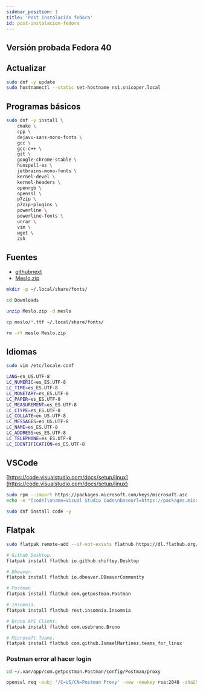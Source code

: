 ```yaml
---
sidebar_position: 1
title: 'Post instalación fedora'
id: post-instalacion-fedora
---
```


## Versión probada Fedora 40

## Actualizar

```bash
sudo dnf -y update
sudo hostnamectl --static set-hostname ns1.snicoper.local
```

## Programas básicos

```bash
sudo dnf -y install \
    cmake \
    cpp \
    dejavu-sans-mono-fonts \
    gcc \
    gcc-c++ \
    git \
    google-chrome-stable \
    hunspell-es \
    jetbrains-mono-fonts \
    kernel-devel \
    kernel-headers \
    openrgb \
    openssl \
    p7zip \
    p7zip-plugins \
    powerline \
    powerline-fonts \
    unrar \
    vim \
    wget \
    zsh
```

## Fuentes

- [githubnext](https://monaspace.githubnext.com/)
- [Meslo.zip](https://github.com/ryanoasis/nerd-fonts/releases/download/v3.2.1/Meslo.zip)

```bash
mkdir -p ~/.local/share/fonts/

cd Downloads

unzip Meslo.zip -d meslo

cp meslo/*.ttf ~/.local/share/fonts/

rm -rf meslo Meslo.zip
```

## Idiomas

```bash
sudo vim /etc/locale.conf
```

```bash
LANG=en_US.UTF-8
LC_NUMERIC=es_ES.UTF-8
LC_TIME=es_ES.UTF-8
LC_MONETARY=es_ES.UTF-8
LC_PAPER=es_ES.UTF-8
LC_MEASUREMENT=es_ES.UTF-8
LC_CTYPE=es_ES.UTF-8
LC_COLLATE=en_US.UTF-8
LC_MESSAGES=en_US.UTF-8
LC_NAME=es_ES.UTF-8
LC_ADDRESS=es_ES.UTF-8
LC_TELEPHONE=es_ES.UTF-8
LC_IDENTIFICATION=es_ES.UTF-8
```

## VSCode

[https://code.visualstudio.com/docs/setup/linux](https://code.visualstudio.com/docs/setup/linux)

```bash
sudo rpm --import https://packages.microsoft.com/keys/microsoft.asc
echo -e "[code]\nname=Visual Studio Code\nbaseurl=https://packages.microsoft.com/yumrepos/vscode\nenabled=1\ngpgcheck=1\ngpgkey=https://packages.microsoft.com/keys/microsoft.asc" | sudo tee /etc/yum.repos.d/vscode.repo > /dev/null

sudo dnf install code -y
```

## Flatpak

```bash
sudo flatpak remote-add --if-not-exists flathub https://dl.flathub.org/repo/flathub.flatpakrepo

# Github Desktop.
flatpak install flathub io.github.shiftey.Desktop

# Dbeaver.
flatpak install flathub io.dbeaver.DBeaverCommunity

# Postman
flatpak install flathub com.getpostman.Postman

# Insomnia.
flatpak install flathub rest.insomnia.Insomnia

# Bruno API Client.
flatpak install flathub com.usebruno.Bruno

# Microsoft Teams.
flatpak install flathub com.github.IsmaelMartinez.teams_for_linux
```

### Postman error al hacer login

```bash
cd ~/.var/app/com.getpostman.Postman/config/Postman/proxy

openssl req -subj '/C=US/CN=Postman Proxy' -new -newkey rsa:2048 -sha256 -days 365 -nodes -x509 -keyout postman-proxy-ca.key -out postman-proxy-ca.crt
```

